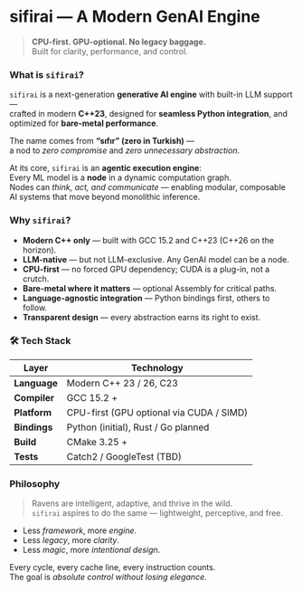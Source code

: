 # sifirai — A Modern GenAI Engine

> **CPU-first. GPU-optional. No legacy baggage.**  
> Built for clarity, performance, and control.


### What is `sifirai`?

`sifirai` is a next-generation **generative AI engine** with built-in LLM support —  
crafted in modern **C++23**, designed for **seamless Python integration**, and optimized for **bare-metal performance**.

The name comes from **“sıfır” (zero in Turkish)** —  
a nod to *zero compromise* and *zero unnecessary abstraction*.

At its core, `sifirai` is an **agentic execution engine**:  
Every ML model is a **node** in a dynamic computation graph.  
Nodes can *think, act, and communicate* — enabling modular, composable AI systems that move beyond monolithic inference.


### Why `sifirai`?

- **Modern C++ only** — built with GCC 15.2 and C++23 (C++26 on the horizon).  
- **LLM-native** — but not LLM-exclusive. Any GenAI model can be a node.  
- **CPU-first** — no forced GPU dependency; CUDA is a plug-in, not a crutch.  
- **Bare-metal where it matters** — optional Assembly for critical paths.  
- **Language-agnostic integration** — Python bindings first, others to follow.  
- **Transparent design** — every abstraction earns its right to exist.  


### 🛠️ Tech Stack

| Layer | Technology |
|-------|-------------|
| **Language** | Modern C++ 23 / 26, C23 |
| **Compiler** | GCC 15.2 + |
| **Platform** | CPU-first (GPU optional via CUDA / SIMD) |
| **Bindings** | Python (initial), Rust / Go planned |
| **Build** | CMake 3.25 + |
| **Tests** | Catch2 / GoogleTest (TBD) |


### Philosophy

> Ravens are intelligent, adaptive, and thrive in the wild.  
> `sifirai` aspires to do the same — lightweight, perceptive, and free.

- Less *framework*, more *engine*.  
- Less *legacy*, more *clarity*.  
- Less *magic*, more *intentional design*.  

Every cycle, every cache line, every instruction counts.  
The goal is *absolute control without losing elegance.*
